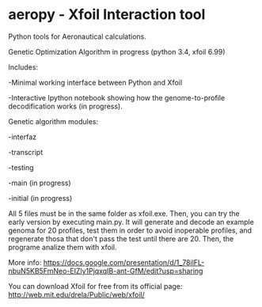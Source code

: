 aeropy - Xfoil Interaction tool
======

Python tools for Aeronautical calculations.

Genetic Optimization Algorithm in progress (python 3.4, xfoil 6.99)

Includes:

-Minimal working interface between Python and Xfoil

-Interactive Ipython notebook showing how the genome-to-profile decodification works (in progress). 

Genetic algorithm modules:

-interfaz

-transcript

-testing

-main (in progress)

-initial (in progress)

All 5 files must be in the same folder as xfoil.exe. Then, you can try the early version by executing main.py. It will generate and decode an example genoma for 20 profiles, test them in order to avoid inoperable profiles, and regenerate thosa that don't pass the test until there are 20. Then, the programe analize them with xfoil.

More info: 
https://docs.google.com/presentation/d/1_78ilFL-nbuN5KB5FmNeo-EIZly1PjqxqIB-ant-GfM/edit?usp=sharing

You can download Xfoil for free from its official page:
http://web.mit.edu/drela/Public/web/xfoil/